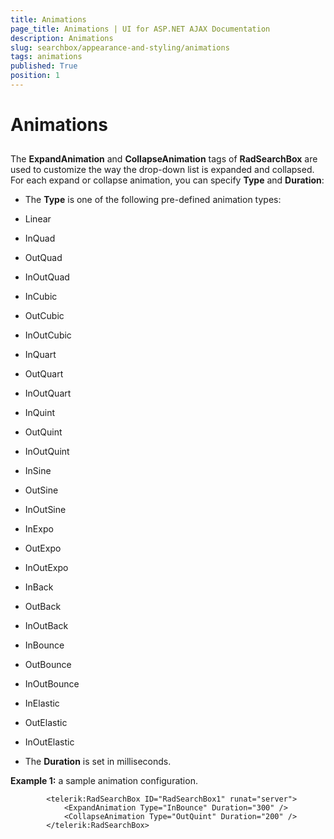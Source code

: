 ```yaml
---
title: Animations
page_title: Animations | UI for ASP.NET AJAX Documentation
description: Animations
slug: searchbox/appearance-and-styling/animations
tags: animations
published: True
position: 1
---
```


# Animations



## 

The __ExpandAnimation__ and __CollapseAnimation__ tags of __RadSearchBox__ are used to customize the way the drop-down list is expanded and collapsed. For each expand or collapse animation, you can specify __Type__ and __Duration__:

* The __Type__ is one of the following pre-defined animation types:

* Linear

* InQuad

* OutQuad

* InOutQuad

* InCubic

* OutCubic

* InOutCubic

* InQuart

* OutQuart

* InOutQuart

* InQuint

* OutQuint

* InOutQuint

* InSine

* OutSine

* InOutSine

* InExpo

* OutExpo

* InOutExpo

* InBack

* OutBack

* InOutBack

* InBounce

* OutBounce

* InOutBounce

* InElastic

* OutElastic

* InOutElastic

* The __Duration__ is set in milliseconds.

__Example 1:__ a sample animation configuration.

````ASPNET
	    <telerik:RadSearchBox ID="RadSearchBox1" runat="server">
	        <ExpandAnimation Type="InBounce" Duration="300" />
	        <CollapseAnimation Type="OutQuint" Duration="200" />
	    </telerik:RadSearchBox>
````



